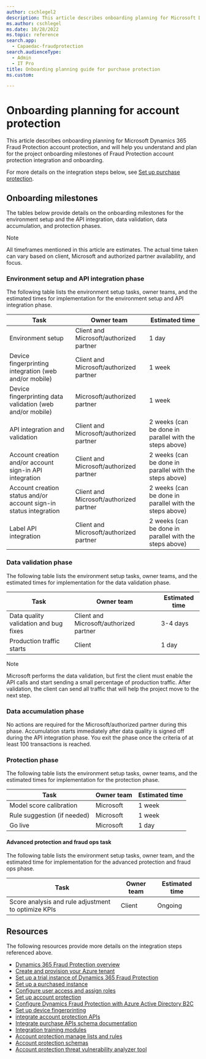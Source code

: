 ```yaml
---
author: cschlegel2
description: This article describes onboarding planning for Microsoft Dynamics 365 Fraud Protection account protection.
ms.author: cschlegel
ms.date: 10/28/2022
ms.topic: reference
search.app: 
  - Capaedac-fraudprotection
search.audienceType:
  - Admin
  - IT Pro
title: Onboarding planning guide for purchase protection
ms.custom:

---
```


# Onboarding planning for account protection

This article describes onboarding planning for Microsoft Dynamics 365 Fraud Protection account protection, and will help you understand and plan for the project onboarding milestones of Fraud Protection account protection integration and onboarding. 

For more details on the integration steps below, see [Set up purchase protection](promocode-set-up-purchase-protection.md).

## Onboarding milestones

The tables below provide details on the onboarding milestones for the environment setup and the API integration, data validation, data accumulation, and protection phases.

> [!NOTE]
> All timeframes mentioned in this article are estimates. The actual time taken can vary based on client, Microsoft and authorized partner availability, and focus. 

### Environment setup and API integration phase

The following table lists the environment setup tasks, owner teams, and the estimated times for implementation for the environment setup and API integration phase.

| Task  | Owner team | Estimated time  |
| ----- |------------| ----------------|
| Environment setup | Client and Microsoft/authorized partner | 1 day |
| Device fingerprinting integration (web and/or mobile) | Client and Microsoft/authorized partner | 1 week |
| Device fingerprinting data validation (web and/or mobile) | Microsoft/authorized partner | 1 week |
| API integration and validation | Client and Microsoft/authorized partner | 2 weeks (can be done in parallel with the steps above) |
| Account creation and/or account sign-in API integration | Client and Microsoft/authorized partner | 2 weeks (can be done in parallel with the steps above) |
| Account creation status and/or account sign-in status integration | Client and Microsoft/authorized partner | 2 weeks (can be done in parallel with the steps above) |
| Label API integration | Client and Microsoft/authorized partner | 2 weeks (can be done in parallel with the steps above) |

<!--![step1.](media/ap-onboarding-guide-step1.png)-->
### Data validation phase

The following table lists the environment setup tasks, owner teams, and the estimated times for implementation for the data validation phase.

| Task  | Owner team | Estimated time  |
| ----- |------------| ----------------|
| Data quality validation and bug fixes | Client and Microsoft/authorized partner | 3-4 days |
| Production traffic starts | Client | 1 day |

> [!NOTE]
> Microsoft performs the data validation, but first the client must enable the API calls and start sending a small percentage of production traffic. After validation, the client can send all traffic that will help the project move to the next step.

<!--![step2.](media/ap-onboarding-guide-step2.png)-->
### Data accumulation phase

No actions are required for the Microsoft/authorized partner during this phase. Accumulation starts immediately after data quality is signed off during the API integration phase. You exit the phase once the criteria of at least 100 transactions is reached.

### Protection phase

The following table lists the environment setup tasks, owner teams, and the estimated times for implementation for the protection phase.

| Task  | Owner team | Estimated time  |
| ----- |------------| ----------------|
| Model score calibration | Microsoft | 1 week |
| Rule suggestion (if needed) | Microsoft | 1 week |
| Go live | Microsoft | 1 day |

#### Advanced protection and fraud ops task

The following table lists the environment setup tasks, owner team, and the estimated time for implementation for the advanced protection and fraud ops phase.

| Task  | Owner team | Estimated time  |
| ----- |------------| ----------------|
| Score analysis and rule adjustment to optimize KPIs | Client | Ongoing |

<!--![step3.](media/ap-onboarding-guide-step34.png)-->
## Resources 

The following resources provide more details on the integration steps referenced above.

- [Dynamics 365 Fraud Protection overview](/dynamics365/fraud-protection/)
- [Create and provision your Azure tenant](promocode-set-up-dfp-purchased-version.md)
- [Set up a trial instance of Dynamics 365 Fraud Protection](promocode-set-up-dfp-trial-version.md)
- [Set up a purchased instance](promocode-set-up-dfp-purchased-version.md)
- [Configure user access and assign roles](configure-user-access.md)
- [Set up account protection](promocode-set-up-account-protection.md)
- [Configure Dynamics Fraud Protection with Azure Active Directory B2C](/azure/active-directory-b2c/partner-dynamics-365-fraud-protection)
- [Set up device fingerprinting](device-fingerprinting.md)
- [integrate account protection APIs](integrate-ap-api.md)
- [Integrate purchase APIs schema documentation](https://dfpswagger.azurewebsites.net/index.html)
- [Integration training modules](/training/paths/deploy-work-account-purchase-protection/)
- [Account protection manage lists and rules](rules.md)
- [Account protection schemas](ap-schema.md)
- [Account protection threat vulnerability analyzer tool](threat-vulnerability-analyzer.md)
